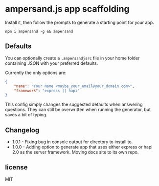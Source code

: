 # ampersand.js app scaffolding

Install it, then follow the prompts to generate a starting point for your app.

```
npm i ampersand -g && ampersand
``` 

## Defaults

You can optionally create a `.ampersandjsrc` file in your home folder containing JSON with your preferred defaults.

Currently the only options are: 

```json
{
    "name": "Your Name <maybe_your_email@your_domain.com>",
    "framework": "express || hapi"
}
```

This config simply changes the suggested defaults when answering questions. They can still be overwritten when running the generator, but saves a bit of typing.

## Changelog

- 1.0.1 - Fixing bug in console output for directory to install to.
- 1.0.0 - Adding option to generate app that uses either express or hapi 2.0 as the server framework. Moving docs site to its own repo.

## license

MIT
